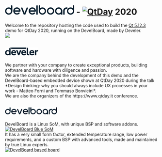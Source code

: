 # <img src="assets/ic_develboard.png" height="32" alt="Develboard"> - <a href="https://www.qtday.it/"><img src="https://res.cloudinary.com/bizzaboprod/image/upload/c_crop,g_custom,f_auto/v1573229402/ddu8hn42ntacfrvtpl6k.png" height="32" alt="QtDay"></a> 2020

Welcome to the repository hosting the code used to build the [Qt 5.12.3](https://www.qt.io/qt-5-12) demo for QtDay 2020, running on the DevelBoard, made by Develer.</br>
<img src="https://user-images.githubusercontent.com/26225010/76514866-d912a980-6458-11ea-9eb1-0798c84cbf6f.png" height="400">
## <a href="https://www.develer.com/"><img src="assets/ic_develer_dark.png" height="26" alt="Develer">
</a>
We partner with your company to create exceptional products, building software and hardware with diligence and passion.
</br>
We are the company behind the development of this demo and the DevelBoard-based embedded device shown at QtDay 2020 during the talk
</br>
*Design thinking: why you should always include UX processes in your work - Matteo Forni and Tommaso Bonvicini*.
</br>
We are also the organizers of the https://www.qtday.it conference.

## <a href="https://www.develer.com/en/products/develboard-blue-system-on-module-cortex-a5-linux/"><img src="assets/ic_develboard.png" height="24" alt="DevelBoard"></a>
DevelBoard is a Linux SoM, with unique BSP and software addons.
</br>
<a href="https://www.develer.com/en/products/develboard-blue-system-on-module-cortex-a5-linux/"><img src="https://www.develer.com/wp-content/uploads/2020/03/DevelBoard-Blue.jpg" height="200" alt="DevelBoard Blue SoM"></a>
</br>
It has a very small form factor, extended temperature range, low power requirements, and a custom BSP with advanced tools, made and maintained by true Linux experts.
</br>
<a href="https://www.develer.com/en/products/develboard-blue-system-on-module-cortex-a5-linux/"><img src="https://www.develboard.com/img/develboard/eva01-r2-2.png" height="200" alt="DevelBoard based board"></a>
